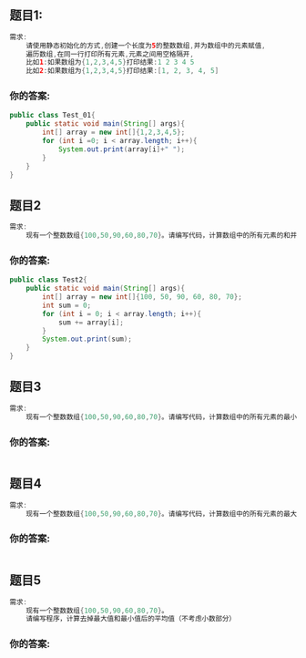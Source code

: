 ## 题目1:

```java
需求:
	请使用静态初始化的方式,创建一个长度为5的整数数组,并为数组中的元素赋值,
	遍历数组,在同一行打印所有元素,元素之间用空格隔开,
	比如1:如果数组为{1,2,3,4,5}打印结果:1 2 3 4 5
    比如2:如果数组为{1,2,3,4,5}打印结果:[1, 2, 3, 4, 5]
```

### 你的答案:

```java
public class Test_01{
	public static void main(String[] args){
		int[] array = new int[]{1,2,3,4,5};
		for (int i =0; i < array.length; i++){
			System.out.print(array[i]+" ");
		}
	}
}
```



## 题目2

```java
需求:
	现有一个整数数组{100,50,90,60,80,70}。请编写代码，计算数组中的所有元素的和并打印。
```



### 你的答案:

```java
public class Test2{
	public static void main(String[] args){
		int[] array = new int[]{100, 50, 90, 60, 80, 70};
		int sum = 0;
		for (int i = 0; i < array.length; i++){
			sum += array[i];
		}
		System.out.print(sum);
	}
}
```



## 题目3

```java
需求:
	现有一个整数数组{100,50,90,60,80,70}。请编写代码，计算数组中的所有元素的最小值并打印。
```



### 你的答案:

```java

```



## 题目4

```java
需求:
	现有一个整数数组{100,50,90,60,80,70}。请编写代码，计算数组中的所有元素的最大值并打印。
```



### 你的答案:

```java

```



## 题目5

```java
需求:
	现有一个整数数组{100,50,90,60,80,70}。
	请编写程序，计算去掉最大值和最小值后的平均值（不考虑小数部分）
```



### 你的答案:

```java

```

